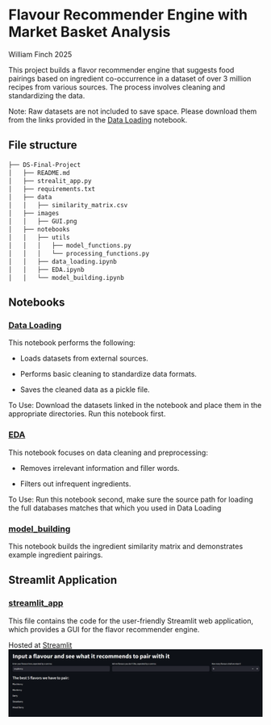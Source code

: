 # Flavour Recommender Engine with Market Basket Analysis
William Finch 2025

This project builds a flavor recommender engine that suggests food pairings based on ingredient co-occurrence in a dataset of over 3 million recipes from various sources. The process involves cleaning and standardizing the data.

Note: Raw datasets are not included to save space. Please download them from the links provided in the [Data Loading](notebooks/data_loading.ipynb) notebook.

## File structure
```
├── DS-Final-Project
│   ├── README.md
│   ├── strealit_app.py
│   ├── requirements.txt
│   ├── data
│   │   ├── similarity_matrix.csv
│   ├── images
│   │   ├── GUI.png
│   ├── notebooks
│   │   ├── utils
│   │   │   ├── model_functions.py
│   │   │   └── processing_functions.py
│   │   ├── data_loading.ipynb
│   │   ├── EDA.ipynb
│   │   └── model_building.ipynb
```

## Notebooks

### [Data Loading](notebooks/data_loading.ipynb)
This notebook performs the following:

 - Loads datasets from external sources.

 - Performs basic cleaning to standardize data formats.

 - Saves the cleaned data as a pickle file.

To Use: Download the datasets linked in the notebook and place them in the appropriate directories. Run this notebook first.

### [EDA](notebooks/EDA.ipynb)
This notebook focuses on data cleaning and preprocessing:

 - Removes irrelevant information and filler words.

 - Filters out infrequent ingredients.

To Use: Run this notebook second, make sure the source path for loading the full databases matches that which you used in Data Loading

### [model_building](notebooks/model_building.ipynb)
This notebook builds the ingredient similarity matrix and demonstrates example ingredient pairings.

## Streamlit Application

### [streamlit_app](streamlit_app.py)
This file contains the code for the user-friendly Streamlit web application, which provides a GUI for the flavor recommender engine.

Hosted at [Streamlit](https://flavour-recommender.streamlit.app/)
![Picture of our GUI](images/GUI.png)